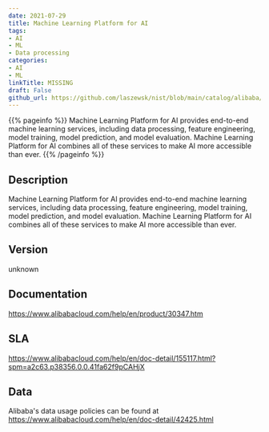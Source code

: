 ```yaml
---
date: 2021-07-29
title: Machine Learning Platform for AI
tags: 
- AI
- ML
- Data processing
categories: 
- AI
- ML
linkTitle: MISSING
draft: False         
github_url: https://github.com/laszewsk/nist/blob/main/catalog/alibaba/alibaba_machine_learning_platform_for_ai.yaml
---
```


{{% pageinfo %}}
Machine Learning Platform for AI provides end-to-end machine learning services, including data processing, feature engineering, model training, model prediction, and model evaluation. Machine Learning Platform for AI combines all of these services to make AI more accessible than ever.
{{% /pageinfo %}}

## Description

Machine Learning Platform for AI provides end-to-end machine learning services, including data processing, feature engineering, model training, model prediction, and model evaluation. Machine Learning Platform for AI combines all of these services to make AI more accessible than ever.

## Version

unknown

## Documentation

https://www.alibabacloud.com/help/en/product/30347.htm

## SLA

https://www.alibabacloud.com/help/en/doc-detail/155117.html?spm=a2c63.p38356.0.0.41fa62f9pCAHjX

## Data

Alibaba's data usage policies can be found at https://www.alibabacloud.com/help/en/doc-detail/42425.html
